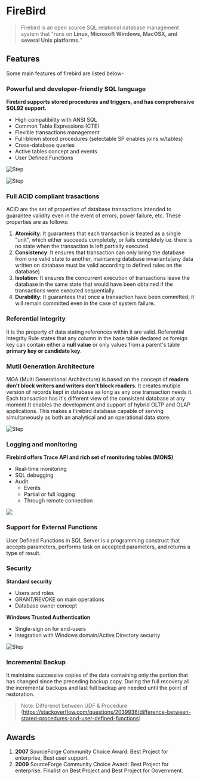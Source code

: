 # FireBird
> Firebird is an open source SQL relational database management system that "runs on **Linux, Microsoft Windows, MacOSX, and several Unix platforms.**"

## Features
Some main features of firebird are listed below-
### Powerful and developer-friendly SQL language
**Firebird supports stored procedures and triggers, and has comprehensive SQL92 support.**
* High compatibility with ANSI SQL
* Common Table Expressions (CTE)
* Flexible transactions management
* Full-blown stored procedures (selectable SP enables joins w/tables)
* Cross-database queries
* Active tables concept and events
* User Defined Functions

![Step](https://github.com/krishna1401/FireBird3.0.4/blob/master/Introduction/features2.png)

![Step](https://github.com/krishna1401/FireBird3.0.4/blob/master/Introduction/features3.png)

### Full ACID compliant trasactions
ACID are the set of properties of database transactions intended to guarantee validity even in the event of errors, power failure, etc. These properties are as follows:
1. **Atomicity**: It guarantees that each transaction is treated as a single "unit", which either succeeds completely, or fails completely i.e. there is no state when the transaction is left partially executed.
2. **Consistency**: It ensures that transaction can only bring the database from one valid state to another, maintaning database invariants(any data written on database must be valid according to defined rules on the database)
3. **Isolation**: It ensures the concurrent execution of transactions leave the database in the same state that would have been obtained if the transactions were executed sequentially.
4. **Durability**: It guarantees that once a transaction have been committed, it will remain committed even in the case of system failure.

### Referential Integrity
It is the property of data stating references within it are valid. Referential Integrity Rule states that any column in the base table declared as foreign key can contain either a **null value** or only values from a parent's table **primary key or candidate key**.

### Mutli Generation Architecture
MGA (Multi Generational Architecture) is based on the concept of **readers don't block writers and writers don't block readers**. It creates mutiple version of records kept in database as long as any one transaction needs it. Each transaction has it's different view of the consistent database at any moment.It enables the development and support of hybrid OLTP and OLAP applications. This makes a Firebird database capable of serving simultaneously as both an analytical and an operational data store.

![Step](https://github.com/krishna1401/FireBird3.0.4/blob/master/Introduction/features1.png)

### Logging and monitoring
**Firebird offers Trace API and rich set of monitoring tables (MON$)**
* Real-time monitoring
* SQL debugging
* Audit
  * Events 
  * Partial or full logging
  * Through remote connection
  
![](https://github.com/krishna1401/FireBird3.0.4/blob/master/Introduction/features4.png)

### Support for External Functions
User Defined Functions in SQL Server is a programming construct that accepts parameters, performs task on accepted parameters, and returns a type of result.

### Security
**Standard security**
* Users and roles
* GRANT/REVOKE on main operations
* Database owner concept

**Windows Trusted Authentication**
* Single-sign on for end-users
* Integration with Windows domain/Active Directory security

![Step](https://github.com/krishna1401/FireBird3.0.4/blob/master/Introduction/features5.png)

### Incremental Backup
It maintains successive copies of the data containing only the portion that has changed since the preceding backup copy. During the full recovery all the incremental backups and last full backup are needed until the point of restoration.

> Note: Differenct between UDF & Procedure (https://stackoverflow.com/questions/2039936/difference-between-stored-procedures-and-user-defined-functions)

## Awards
1. **2007** SourceForge Community Choice Award: Best Project for enterprise, Best user support.
2. **2009** SourceForge Community Choice Award: Best Project for enterprise. Finalist on Best Project and Best Project for Government.
